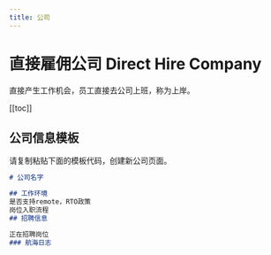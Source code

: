 ```yaml
---
title: 公司
---
```

# 直接雇佣公司 Direct Hire Company

直接产生工作机会，员工直接去公司上班，称为上岸。

[[toc]]

## 公司信息模板

请复制粘贴下面的模板代码，创建新公司页面。

```markdown
# 公司名字

## 工作环境
是否支持remote，RTO政策
岗位入职流程
## 招聘信息

正在招聘岗位
### 航海日志
```